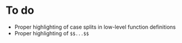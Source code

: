 # To do

* Proper highlighting of case splits in low-level function definitions
* Proper highlighting of `$$...$$`
